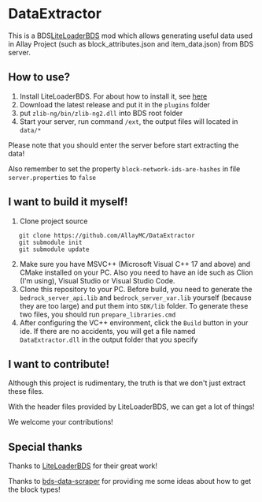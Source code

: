 # DataExtractor

This is a BDS[LiteLoaderBDS]() mod which allows generating useful data used in Allay Project (such as block_attributes.json and item_data.json) from BDS server.

## How to use?

1. Install LiteLoaderBDS. For about how to install it, see [here](https://github.com/LiteLDev/LiteLoaderBDS)
2. Download the latest release and put it in the ```plugins``` folder
3. put ```zlib-ng/bin/zlib-ng2.dll``` into BDS root folder
4. Start your server, run command ```/ext```, the output files will located in ```data/*```

Please note that you should enter the server before start extracting the data!

Also remember to set the property ```block-network-ids-are-hashes``` in file ```server.properties``` to ```false```

## I want to build it myself!
1. Clone project source
```
   git clone https://github.com/AllayMC/DataExtractor
   git submodule init
   git submodule update
   ```
2. Make sure you have MSVC++ (Microsoft Visual C++ 17 and above) and CMake installed on your PC. Also you need to have an ide such as Clion (I'm using), Visual Studio or Visual Studio Code.
3. Clone this repository to your PC. Before build, you need to generate the ```bedrock_server_api.lib``` and ```bedrock_server_var.lib``` yourself (because they are too large) and put them into ```SDK/lib``` folder. To generate these two files, you should run `prepare_libraries.cmd`
4. After configuring the VC++ environment, click the ```Build``` button in your ide. If there are no accidents, you will get a file named ```DataExtractor.dll``` in the output folder that you specify

## I want to contribute!

Although this project is rudimentary, the truth is that we don't just extract these files. 

With the header files provided by LiteLoaderBDS, we can get a lot of things! 

We welcome your contributions!

## Special thanks

Thanks to [LiteLoaderBDS](https://github.com/LiteLDev/LiteLoaderBDS) for their great work!

Thanks to [bds-data-scraper](https://github.com/Creeperface01/bds-data-scraper) for providing me some ideas about how to get the block types!

